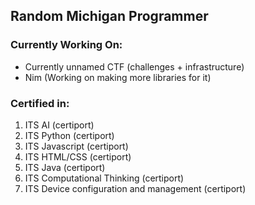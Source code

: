 ## Random Michigan Programmer

### Currently Working On:
- Currently unnamed CTF (challenges + infrastructure)
- Nim (Working on making more libraries for it)

### Certified in:
1. ITS AI (certiport)
2. ITS Python (certiport)
3. ITS Javascript (certiport)
4. ITS HTML/CSS (certiport)
5. ITS Java (certiport)
6. ITS Computational Thinking (certiport)
7. ITS Device configuration and management (certiport)
